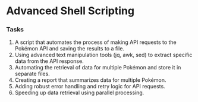 # Advanced Shell Scripting
### Tasks
1. A script that automates the process of making API requests to the Pokémon API and saving the results to a file.
2. Using advanced text manipulation tools (jq, awk, sed) to extract specific data from the API response.
3. Automating the retrieval of data for multiple Pokémon and store it in separate files.
4. Creating a report that summarizes data for multiple Pokémon.
5. Adding robust error handling and retry logic for API requests.
6. Speeding up data retrieval using parallel processing.